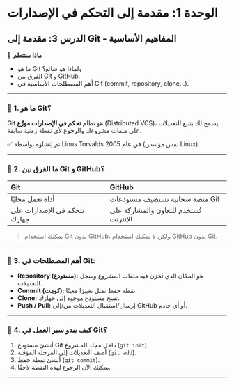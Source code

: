 # الوحدة 1: مقدمة إلى التحكم في الإصدارات
## الدرس 3: مقدمة إلى Git - المفاهيم الأساسية

🧠 **ماذا ستتعلم**
* ما هو Git ولماذا هو شائع؟
* الفرق بين Git و GitHub.
* أهم المصطلحات الأساسية في Git (commit, repository, clone…).

---

### 🧾 1. ما هو Git؟
Git هو نظام **تحكم في الإصدارات موزّع** (Distributed VCS)، يسمح لك بتتبع التعديلات على ملفات مشروعك والرجوع لأي نقطة زمنية سابقة.

✅ تم إنشاؤه بواسطة Linus Torvalds في عام 2005 (نفس مؤسس Linux).

---

### 🔄 2. ما الفرق بين Git و GitHub؟

| Git | GitHub |
| :--- | :--- |
| أداة تعمل محليًا | منصة سحابية تستضيف مستودعات Git |
| تتحكم في الإصدارات على جهازك | تُستخدم للتعاون والمشاركة على الإنترنت |

> يمكنك استخدام Git بدون GitHub، ولكن لا يمكنك استخدام GitHub بدون Git.

---

### 📘 3. أهم المصطلحات في Git:
* **Repository (مستودع):** هو المكان الذي تُخزن فيه ملفات المشروع وسجل التعديلات.
* **Commit (كومِت):** نقطة حفظ تمثل تغييرًا معينًا.
* **Clone:** نسخ مستودع موجود إلى جهازك.
* **Push / Pull:** إرسال/استقبال التعديلات من/إلى GitHub أو أي خادم.

---

### 👀 4. كيف يبدو سير العمل في Git؟
1.  أنشئ مستودع Git داخل مجلد المشروع (`git init`).
2.  أضف التعديلات إلى المرحلة المؤقتة (`git add`).
3.  أنشئ نقطة حفظ (`git commit`).
4.  يمكنك الآن الرجوع لهذه النقطة لاحقًا.

---



